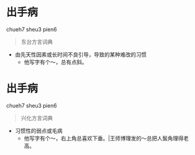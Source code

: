 # 出手病
chueh7 sheu3 pien6
> 东台方言词典
- 由先天性因素或长时间不良引导，导致的某种难改的习惯
  - 他写字有个～，总有点斜。

# 出手病
chueh7 sheu3 pien6
> 兴化方言词典
- 习惯性的弱点或毛病
  - 他写字有个～，右上角总喜欢下垂。|王师博理发的～总把人鬓角理得老高。

